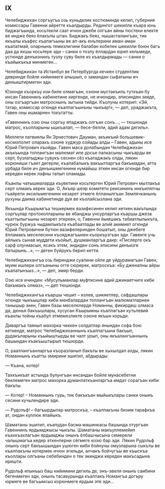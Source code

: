 ## IX

Челебиджихан соргъугъа озь куньделик костюминде келип, губерния комиссары Гавенни айретте къалдырды.
Редингот шекилли къара юнь биджагъында, косьтекли саат ичюн джеби олгъан айны тюстеки електе ве индже беяз ёлакълы штан.
Биджакъ беяз, нышасталангъан, тик якъалы къафес къапагъыны ве ап-акъ енълерини аман-аман къапатмай, оларнынъ темизлигини балабан кобелек шекилли боюн багъ даа да яхшы косьтере эди – санки о тозлу ёллардан юрип кельмеди, устюнде денъизнинъ тузлу суву биле из къалдырмады — санки о къайыкъкъа минмеген… 

Челебиджихан та Истанбул ве Петербургда кечкен студентлик девринде бойле кийинмеге алышып, о замандан сыфатыны ич денъиштирмеген эди.

Юзюнде къоркъу изи биле олмагъан, озюни мустакъиль туткъан бу инсан Гавеннинъ кабинетине киргенде, не ичюндир, эписинден зияде, оны озгъаргъан матроснынъ зытына тийди.
Къолуны котерип:
«Эй, татар, комиссар огюнде къалпагъынъны чыкъар!», — деп, ураджакъта, Гавен оны ишмарнен токътатты.

«Гавеннинъ озю оны соргъу япаджакъ олгъан сонъ…, — тюшюнди матрос, къолларыны ышкъалап, — бесе-белли, адий адам дегиль».

Миллети латвиялы Ян Эрнестович Дауман, акъикъий большевик-космополит оларакъ озюне худжур сойады алды – Гавен, адыны исе Юрий Петрович къойды. 
Гавен маса долабындан Челебиджихан акъкъында топлангъан малюмат иле досье папкасыны чыкъарды ве серт, бузлатыджы сувукъ сеснен сёз къатаджакъ олды, лякин корюниши гъает дегерли, къалабалыкъ вакъытларгъа бакъмадан, атта урбада биле ич денъишмегенини нумайыш эткен инсан огюнде бир кереден керек лафны тапып оламады.

Къанлы чатышмаларда къуветини косьтерген Юрий Петрович мытлакъа серт олмакъ керек эди.
О, Акъяр шеэр комитети реисининъ инкъиляпчы гъайрети эксильмегенини незарет этмеге ёлланылгъан Землячканынъ рухуны даима кабинетинде дуя ве къолайсызлана эди. 

Якъында Къырымгъа тешкермек вазифесинен келип кеткен вакътында соргъулар протоколларыны ве ябанджы унсурларгъа къаршы джеза къаттылыгъыны незарет этеркен, о, Гавенни йымшакъ табиатлылыкъта, чурюк буржуа чыдамлыкъта къабаатлады ве алий акимиет огюнде Юрий Петровични бутюн вазифелеринден бошатып, оны джебеге ёлламакъ меселесини къояджагъынен къоркъузгъан эди.
Гавенге учь айлыкъ сынав муддети къойып, душманларгъа даир: «Пислерге окъ сарф олунмасын, ясакъ этем, эндиден сонъ эписини денъизге батырынъ…», — деген буйрукъ берип кетти.

Челебиджихангъа озь биринджи суалини ойле де уйдурамагъан Гавен, муим ишлери олгъаныны огге сюререк, матроскъа:
«Бу дженапны айры къапатынъыз…», — деп, эмир берди.

Озю исе ичинден:
«Мусульманлар муфтисине адий джинаетчиге киби бакъмакъ олмаз», — деп тюшюнди.

Челебиджихангъа къаршы чешит – излев, шикяетлер, сафдашлары огюнде чыкъышлар киби менбалардан топлангъан малюматларнен танышыр экен, Гавен базы меселелерде Номанны, фикирдеш олмаса да, дюнья бакъышлары, хусусан Къырымны къаплагъан кутьлевий къанлы тойны къабул этмемезликте озюне якъын корьди.

Диваргъа таянып махорка чеккен солдатлар янындан софа бою кеткенде, матрос Челебиджиханнынъ къалпагъына бакъып, дудакъларыны къыйыштырды ве чалт урып, оны якъалангъаннынъ башындан къакъыштырып тюшюрди.

О, раатлангъанларгъа къоразланып бакъты ве хыхылдап алды, лякин Номаннынъ къатты эмирини эшитип, абдырады:

— Къана, котер!

Тахкъикъат астында булунгъан инсандан бойле мунасебетни беклемеген матрос махорка думанлаткъанларгъа имдат сорагъан киби бакъты.

— Котер!
– Номаннынъ гурь, тик бакъкъан мыйыкълары санки онынъ сесини кучьлендире эди.

— Рудольф! – багъырдылар матроскъа, – къалпакъны бизим тарафкъа ат, ондан куллюк япайыкъ.

Шаматаны эшитип, къапудан басма машинкасы башында отургъан Гавеннинъ ярдымджысы чыкъты.
Шаматаны макъуллемейип къахкъахлагъан ярдымджы онынъ ёлбашчысына семерели чалышмагъа кедер эткенлерни сёгмеге козю бар эди.
Лякин Рудольф онынъ серт бакъышындан ушюген киби бойнуны омузларына сыкъты ве къалпакъны котермек ичюн эгильди, алчакъ бойчугъы ве къыскъа къоллары олгъаны себебинден о тек экинджи кереден макъсадына иришти.

Рудольф ялынъыз баш кийимини дегиль де, энъ-эвеля онынъ саибини бегенмеген эди, онынъ тасавурында къалпакъ Номангъа догъру юрмеге ве багъымсыз корюнмеге ярдым эте эди…
